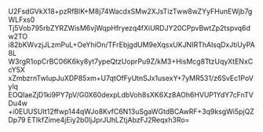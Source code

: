 U2FsdGVkX18+pzRfBlK+M8j74WacdxSMw2XJsTizTww8wZYyFHunEWjb7gWLFxs0
Tj5Vob795rbZYRZWisM6vjWqpHfryezq4fXiURDJY20CPpvBwtZp2tspvq6dw2TO
i82bKWvzjJLzmPuL+OeYhiOn/TFrEbjgdUM9eXqsxUKJNIRThAlsqDxJtiUyPA8L
W3rgR1opCrBC06K6ky8yt7ypeQtzUoprPu9Z/kM3+HisMcg8TtzUqyXtENxCcY5X
xZmbzrnTwIupJuXDP85xm+U7qtOfFyUtnSJx1usexY+7yMR531/z6SvEc1PoVylq
EOQlaeZjD1ki9PY7pV/G0X60dexpLdbVoh8sXK6Xz8AOh6HVUP1YdY7cFnTVDu4w
+i0EUUSUIt12ffwp144qWJo8KvfC6N13uSgaWGtdBCAwRF+3q9ksgWi5pjQZDp79
ETIkfZime4jEiy2b0ljJprJUhLZtjAbzFJ2Reqxh3Ro=
